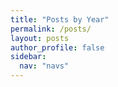 ```yaml
---
title: "Posts by Year"
permalink: /posts/
layout: posts
author_profile: false
sidebar:
  nav: "navs"
---
```

